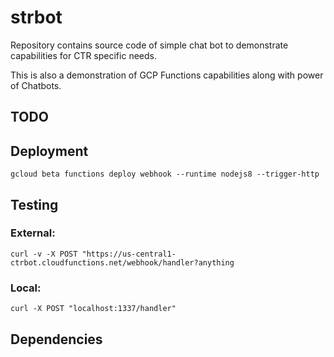 # strbot

Repository contains source code of simple chat bot to demonstrate capabilities for CTR specific needs.

This is also a demonstration of GCP Functions capabilities along with power of Chatbots.
## TODO

## Deployment

```gcloud beta functions deploy webhook --runtime nodejs8 --trigger-http```

## Testing

### External:

 ```curl -v -X POST "https://us-central1-ctrbot.cloudfunctions.net/webhook/handler?anything```

### Local:

 ```curl -X POST "localhost:1337/handler"```

## Dependencies
